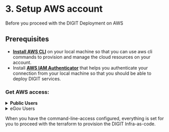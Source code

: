 # 3. Setup AWS account

Before you proceed with the DIGIT Deployment on AWS

## Prerequisites

* [**Install AWS CLI**](https://docs.aws.amazon.com/cli/latest/userguide/cli-chap-install.html) on your local machine so that you can use aws cli commands to provision and manage the cloud resources on your account.
* Install [**AWS IAM Authenticator**](https://docs.aws.amazon.com/eks/latest/userguide/install-aws-iam-authenticator.html) that helps you authenticate your connection from your local machine so that you should be able to deploy DIGIT services.

### **Get AWS access:**

<details>

<summary><strong>Public Users</strong></summary>

* You need to singup for the AWS account if you do not already have one. Use this link to [get started](https://aws.amazon.com/getting-started/)

<!---->

*   Use the [**AWS IAM User**](https://docs.aws.amazon.com/IAM/latest/UserGuide/id\_users\_create.html) **credentials provided** for the Terraform ([**Infra-as-code**](https://devops.digit.org/devops-general/infra-as-code)) to connect with your AWS account and provision the cloud resources.

    1. You'll get a **Secret Access Key** and **Access Key ID**. **Save them safely.**
    2. Open the terminal and Run the following command you have already installed the AWS CLI and you have the credentials saved. (Provide the credentials and you can leave the region and output format as blank)

    ```
    aws configure --profile egov-workshop-account 

    AWS Access Key ID []:<Your access key>
    AWS Secret Access Key []:<Your secret key>
    Default region name []: ap-south-1
    Default output format []: text
    ```

    1. The above will create the following file In your machine as /Users/\<your username>/.aws/credentials

    ```
    [egov-test-account] 
    aws_access_key_id=*********** 
    aws_secret_access_key=****************************
    ```

</details>

<details>

<summary>eGov Users</summary>

eGov folks can request for the internal AWS account access using the following Instructions

1. You need to have a eGov email account setup
2. In chrome you should have logged in with your eGov google account and you are in the browser profile which is set to eGov official gSuite account
3. Then use the following url to access your AWS access
   1. [https://egov.awsapps.com/start/](https://egov.awsapps.com/start/)
   2. Choose the "egov-workshop-training" account
   3. You'll have to select "Administration Access"
   4.  Now you should be able to get your aws access key and secret from the link "command-line-access", just follow the remaining instructions depending on your OS.

       1. Run the command on a terminal/command prompt `aws configure --profile egov-digit-workshop`
       2. `export AWS_PROFILE=egov-digit-workshop`


   5. Now, your AWS account setup is done and you can execute [aws cli commands](https://aws.amazon.com/cli/) to confirm
   6. Optionaly, you can choose the "management console" option to login to AWS Console UI and explore the various services without creating anything.

</details>

When you have the command-line-access configured, everything is set for you to proceed with the terraform to provision the DIGIT Infra-as-code.

